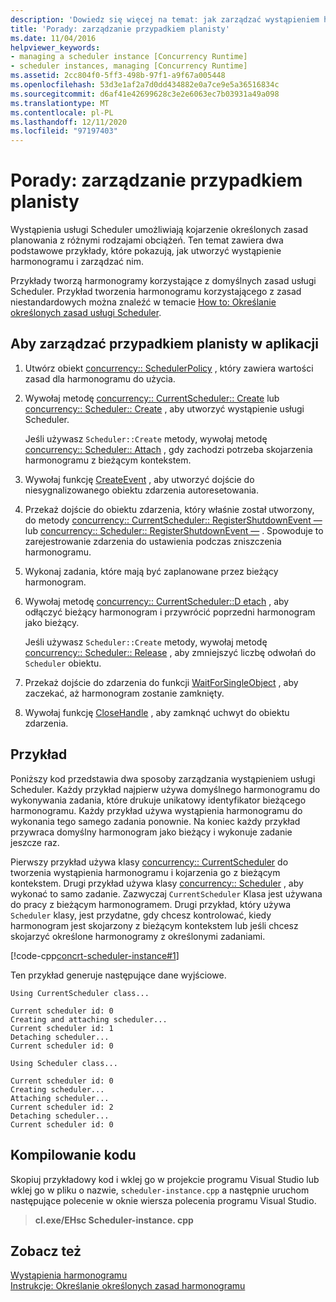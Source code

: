 ```yaml
---
description: 'Dowiedz się więcej na temat: jak zarządzać wystąpieniem harmonogramu'
title: 'Porady: zarządzanie przypadkiem planisty'
ms.date: 11/04/2016
helpviewer_keywords:
- managing a scheduler instance [Concurrency Runtime]
- scheduler instances, managing [Concurrency Runtime]
ms.assetid: 2cc804f0-5ff3-498b-97f1-a9f67a005448
ms.openlocfilehash: 53d3e1af2a7d0dd434882e0a7ce9e5a36516834c
ms.sourcegitcommit: d6af41e42699628c3e2e6063ec7b03931a49a098
ms.translationtype: MT
ms.contentlocale: pl-PL
ms.lasthandoff: 12/11/2020
ms.locfileid: "97197403"
---
```

# <a name="how-to-manage-a-scheduler-instance"></a>Porady: zarządzanie przypadkiem planisty

Wystąpienia usługi Scheduler umożliwiają kojarzenie określonych zasad planowania z różnymi rodzajami obciążeń. Ten temat zawiera dwa podstawowe przykłady, które pokazują, jak utworzyć wystąpienie harmonogramu i zarządzać nim.

Przykłady tworzą harmonogramy korzystające z domyślnych zasad usługi Scheduler. Przykład tworzenia harmonogramu korzystającego z zasad niestandardowych można znaleźć w temacie [How to: Określanie określonych zasad usługi Scheduler](../../parallel/concrt/how-to-specify-specific-scheduler-policies.md).

## <a name="to-manage-a-scheduler-instance-in-your-application"></a>Aby zarządzać przypadkiem planisty w aplikacji

1. Utwórz obiekt [concurrency:: SchedulerPolicy](../../parallel/concrt/reference/schedulerpolicy-class.md) , który zawiera wartości zasad dla harmonogramu do użycia.

1. Wywołaj metodę [concurrency:: CurrentScheduler:: Create](reference/currentscheduler-class.md#create) lub [concurrency:: Scheduler:: Create](reference/scheduler-class.md#create) , aby utworzyć wystąpienie usługi Scheduler.

   Jeśli używasz `Scheduler::Create` metody, wywołaj metodę [concurrency:: Scheduler:: Attach](reference/scheduler-class.md#attach) , gdy zachodzi potrzeba skojarzenia harmonogramu z bieżącym kontekstem.

1. Wywołaj funkcję [CreateEvent](/windows/win32/api/synchapi/nf-synchapi-createeventw) , aby utworzyć dojście do niesygnalizowanego obiektu zdarzenia autoresetowania.

1. Przekaż dojście do obiektu zdarzenia, który właśnie został utworzony, do metody [concurrency:: CurrentScheduler:: RegisterShutdownEvent —](reference/currentscheduler-class.md#registershutdownevent) lub [concurrency:: Scheduler:: RegisterShutdownEvent —](reference/scheduler-class.md#registershutdownevent) . Spowoduje to zarejestrowanie zdarzenia do ustawienia podczas zniszczenia harmonogramu.

1. Wykonaj zadania, które mają być zaplanowane przez bieżący harmonogram.

1. Wywołaj metodę [concurrency:: CurrentScheduler::D etach](reference/currentscheduler-class.md#detach) , aby odłączyć bieżący harmonogram i przywrócić poprzedni harmonogram jako bieżący.

   Jeśli używasz `Scheduler::Create` metody, wywołaj metodę [concurrency:: Scheduler:: Release](reference/scheduler-class.md#release) , aby zmniejszyć liczbę odwołań do `Scheduler` obiektu.

1. Przekaż dojście do zdarzenia do funkcji [WaitForSingleObject](/windows/win32/api/synchapi/nf-synchapi-waitforsingleobject) , aby zaczekać, aż harmonogram zostanie zamknięty.

1. Wywołaj funkcję [CloseHandle](/windows/win32/api/handleapi/nf-handleapi-closehandle) , aby zamknąć uchwyt do obiektu zdarzenia.

## <a name="example"></a>Przykład

Poniższy kod przedstawia dwa sposoby zarządzania wystąpieniem usługi Scheduler. Każdy przykład najpierw używa domyślnego harmonogramu do wykonywania zadania, które drukuje unikatowy identyfikator bieżącego harmonogramu. Każdy przykład używa wystąpienia harmonogramu do wykonania tego samego zadania ponownie. Na koniec każdy przykład przywraca domyślny harmonogram jako bieżący i wykonuje zadanie jeszcze raz.

Pierwszy przykład używa klasy [concurrency:: CurrentScheduler](../../parallel/concrt/reference/currentscheduler-class.md) do tworzenia wystąpienia harmonogramu i kojarzenia go z bieżącym kontekstem. Drugi przykład używa klasy [concurrency:: Scheduler](../../parallel/concrt/reference/scheduler-class.md) , aby wykonać to samo zadanie. Zazwyczaj `CurrentScheduler` Klasa jest używana do pracy z bieżącym harmonogramem. Drugi przykład, który używa `Scheduler` klasy, jest przydatne, gdy chcesz kontrolować, kiedy harmonogram jest skojarzony z bieżącym kontekstem lub jeśli chcesz skojarzyć określone harmonogramy z określonymi zadaniami.

[!code-cpp[concrt-scheduler-instance#1](../../parallel/concrt/codesnippet/cpp/how-to-manage-a-scheduler-instance_1.cpp)]

Ten przykład generuje następujące dane wyjściowe.

```Output
Using CurrentScheduler class...

Current scheduler id: 0
Creating and attaching scheduler...
Current scheduler id: 1
Detaching scheduler...
Current scheduler id: 0

Using Scheduler class...

Current scheduler id: 0
Creating scheduler...
Attaching scheduler...
Current scheduler id: 2
Detaching scheduler...
Current scheduler id: 0
```

## <a name="compiling-the-code"></a>Kompilowanie kodu

Skopiuj przykładowy kod i wklej go w projekcie programu Visual Studio lub wklej go w pliku o nazwie, `scheduler-instance.cpp` a następnie uruchom następujące polecenie w oknie wiersza polecenia programu Visual Studio.

> **cl.exe/EHsc Scheduler-instance. cpp**

## <a name="see-also"></a>Zobacz też

[Wystąpienia harmonogramu](../../parallel/concrt/scheduler-instances.md)<br/>
[Instrukcje: Określanie określonych zasad harmonogramu](../../parallel/concrt/how-to-specify-specific-scheduler-policies.md)
